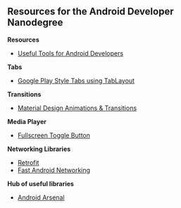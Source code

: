 ## Resources for the Android Developer Nanodegree

**Resources**

- [Useful Tools for Android Developers](https://github.com/popnfresh234/udacity_android_resources)

**Tabs**

- [Google Play Style Tabs using TabLayout](https://guides.codepath.com/android/google-play-style-tabs-using-tablayout#sliding-tabs-layout)

**Transitions**

- [Material Design Animations & Transitions](http://lgvalle.xyz/2015/06/07/material-animations/)

**Media Player**

- [Fullscreen Toggle Button](https://geoffledak.com/blog/2017/09/11/how-to-add-a-fullscreen-toggle-button-to-exoplayer-in-android/)

**Networking Libraries**

- [Retrofit](https://github.com/square/retrofit)
- [Fast Android Networking](https://github.com/amitshekhariitbhu/Fast-Android-Networking)

**Hub of useful libraries**

- [Android Arsenal](https://android-arsenal.com/)

